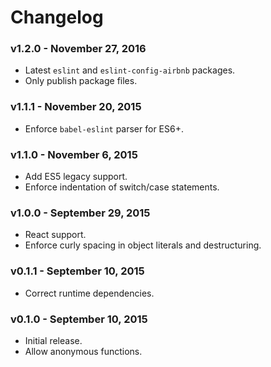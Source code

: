# Changelog

### v1.2.0 - November 27, 2016

- Latest `eslint` and `eslint-config-airbnb` packages.
- Only publish package files.

### v1.1.1 - November 20, 2015

- Enforce `babel-eslint` parser for ES6+.

### v1.1.0 - November 6, 2015

- Add ES5 legacy support.
- Enforce indentation of switch/case statements.

### v1.0.0 - September 29, 2015

- React support.
- Enforce curly spacing in object literals and destructuring.

### v0.1.1 - September 10, 2015

- Correct runtime dependencies.

### v0.1.0 - September 10, 2015

- Initial release.
- Allow anonymous functions.
